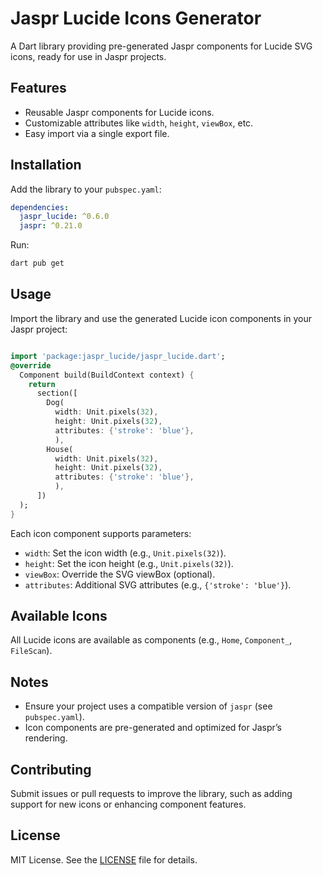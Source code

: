 # Jaspr Lucide Icons Generator

A Dart library providing pre-generated Jaspr components for Lucide SVG icons, ready for use in Jaspr projects.

## Features

- Reusable Jaspr components for Lucide icons.
- Customizable attributes like `width`, `height`, `viewBox`, etc.
- Easy import via a single export file.

## Installation

Add the library to your `pubspec.yaml`:

```yaml
dependencies:
  jaspr_lucide: ^0.6.0
  jaspr: ^0.21.0
```

Run:

```bash
dart pub get
```

## Usage

Import the library and use the generated Lucide icon components in your Jaspr project:

```dart

import 'package:jaspr_lucide/jaspr_lucide.dart';
@override
  Component build(BuildContext context) {
    return
      section([
        Dog(
          width: Unit.pixels(32),
          height: Unit.pixels(32),
          attributes: {'stroke': 'blue'},
          ),
        House(
          width: Unit.pixels(32),
          height: Unit.pixels(32),
          attributes: {'stroke': 'blue'},
          ),
      ])
  );
}
```

Each icon component supports parameters:
- `width`: Set the icon width (e.g., `Unit.pixels(32)`).
- `height`: Set the icon height (e.g., `Unit.pixels(32)`).
- `viewBox`: Override the SVG viewBox (optional).
- `attributes`: Additional SVG attributes (e.g., `{'stroke': 'blue'}`).

## Available Icons

All Lucide icons are available as components (e.g., `Home`, `Component_`, `FileScan`).

## Notes

- Ensure your project uses a compatible version of `jaspr` (see `pubspec.yaml`).
- Icon components are pre-generated and optimized for Jaspr’s rendering.

## Contributing

Submit issues or pull requests to improve the library, such as adding support for new icons or enhancing component features.

## License

MIT License. See the [LICENSE](LICENSE) file for details.
